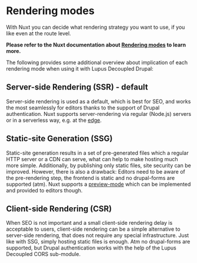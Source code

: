 # Rendering modes

With Nuxt you can decide what rendering strategy you want to use, if you like even at the route level.

**Please refer
to the Nuxt documentation about [Rendering modes](https://nuxt.com/docs/guide/concepts/rendering) to learn more.**

The following provides some additional overview about implication of each rendering mode when using it with Lupus Decoupled Drupal:

## Server-side Rendering (SSR) - default

Server-side rendering is used as a default, which is best for SEO, and works the most seamlessly for editors thanks to the
support of Drupal authentication. Nuxt supports server-rendering via regular (Node.js) servers or in a serverless way, e.g. at the [edge](https://nuxt.com/docs/guide/concepts/rendering#edge-side-rendering).

## Static-site Generation (SSG)

Static-site generation results in a set of pre-generated files which a regular HTTP server or a CDN can serve, what can help to
make hosting much more simple. Additionally, by publishing only static files, site security can be improved. However, there is also a drawback:
Editors need to be aware of the pre-rendering step, the frontend is static and no drupal-forms are supported (atm). Nuxt supports a [preview-mode](https://nuxt.com/docs/api/composables/use-preview-mode#usepreviewmode) which can be implemented and provided to editors though.

## Client-side Rendering (CSR)

When SEO is not important and a small client-side rendering delay is acceptable to users, client-side rendering can
be a simple alternative to server-side rendering, that does not require any special infrastructure. Just like with SSG,
simply hosting static files is enough. Atm no drupal-forms are supported, but Drupal authentication works with the help
of the Lupus Decoupled CORS sub-module.
